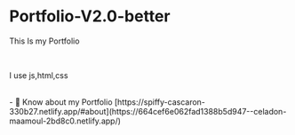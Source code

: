 # Portfolio-V2.0-better

<p>This Is my Portfolio</p>
<br>
<p>I use js,html,css</p>
<br>
- 📄 Know about my Portfolio [https://spiffy-cascaron-330b27.netlify.app/#about](https://664cef6e062fad1388b5d947--celadon-maamoul-2bd8c0.netlify.app/)
